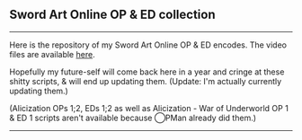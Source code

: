 
## Sword Art Online OP & ED collection
______________________________________________

Here is the repository of my Sword Art Online OP & ED encodes. The video files are available [here](https://docs.google.com/spreadsheets/d/1p08K-L_1SijrPHjV52wgHk9uRSHkuIVDkFbBVdL-esA/).

Hopefully my future-self will come back here in a year and cringe at these shitty scripts, & will end up updating them.
(Update: I'm actually currently updating them.)

(Alicization OPs 1;2, EDs 1;2 as well as Alicization - War of Underworld OP 1 & ED 1 scripts aren't available because ◯PMan already did them.)

______________________________________________
